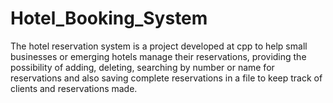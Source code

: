 # Hotel_Booking_System
The hotel reservation system is a project developed at cpp to help small businesses or emerging hotels manage their reservations, providing the possibility of adding, deleting, searching by number or name for reservations and also saving complete reservations in a file to keep track of clients and reservations made.

